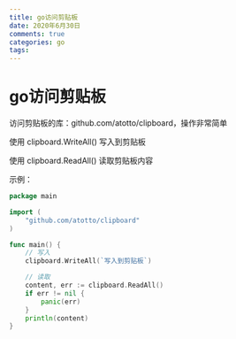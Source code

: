 ```yaml
---
title: go访问剪贴板
date: 2020年6月30日
comments: true
categories: go
tags:
---
```


# go访问剪贴板

访问剪贴板的库：github.com/atotto/clipboard，操作非常简单

<!--more-->

使用 clipboard.WriteAll() 写入到剪贴板

使用 clipboard.ReadAll() 读取剪贴板内容

示例：

```go
package main

import (
    "github.com/atotto/clipboard"
)

func main() {
	// 写入
    clipboard.WriteAll(`写入到剪贴板`)

    // 读取
    content, err := clipboard.ReadAll()
    if err != nil {
        panic(err)
    }
    println(content)
}
```